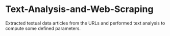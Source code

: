 # Text-Analysis-and-Web-Scraping
Extracted textual data articles from the URLs and performed text analysis to compute some defined parameters.
